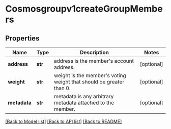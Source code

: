 # Cosmosgroupv1createGroupMembers

## Properties
Name | Type | Description | Notes
------------ | ------------- | ------------- | -------------
**address** | **str** | address is the member&#x27;s account address. | [optional] 
**weight** | **str** | weight is the member&#x27;s voting weight that should be greater than 0. | [optional] 
**metadata** | **str** | metadata is any arbitrary metadata attached to the member. | [optional] 

[[Back to Model list]](../README.md#documentation-for-models) [[Back to API list]](../README.md#documentation-for-api-endpoints) [[Back to README]](../README.md)

